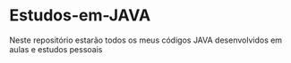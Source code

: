 # Estudos-em-JAVA
Neste repositório estarão todos os meus códigos JAVA desenvolvidos em aulas e estudos pessoais 
